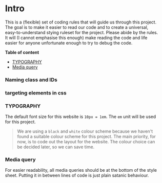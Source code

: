 
# Intro
This is a (flexible) set of coding rules that will guide us through this project. The goal is to make it easier to read our code and to create a universal, easy-to-understand stying ruleset for the project. Please abide by the rules. It will (I cannot emphasise this enough) make reading the code and life easier for anyone unfortunate enough to try to debug the code.

**Table of content**
- [TYPOGRAPHY](#typography)
- [Media query](#media-query)


### Naming class and IDs



### targeting elements in css



### TYPOGRAPHY
The default font size for this website is `10px = 1em`.
The `em` unit will be used for this project.

>We are using a `black` and `white` colour scheme because we haven't found a suitable colour scheme for this project. The main priority, for now, is to code out the layout for the website. The colour choice can be decided later, so we can save time.

### Media query
For easier readability, all media queries should be at the bottom of the style sheet. Putting it in between lines of code is just plain satanic behaviour.